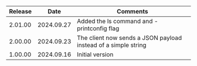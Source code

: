 | Release | Date       | Comments                                                       |
|---------|------------|----------------------------------------------------------------|
| 2.01.00 | 2024.09.27 | Added the ls command and -printconfig flag                     |
| 2.00.00 | 2024.09.23 | The client now sends a JSON payload instead of a simple string |
| 1.00.00 | 2024.09.16 | Initial version                                                |




